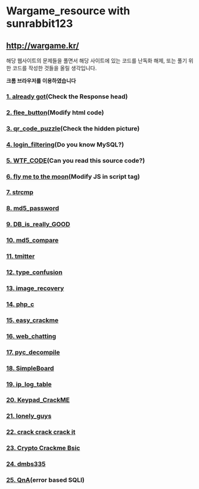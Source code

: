 # Wargame_resource with sunrabbit123
## http://wargame.kr/
해당 웹사이트의 문제들을 풀면서 해당 사이트에 있는 코드를 난독화 해제, 또는 풀기 위한 코드를 작성한 것들을 올릴 생각입니다.          

**크롬 브라우저를 이용하였습니다**

### [1. already got](./01.already_got/README.md)(Check the Response head)
### [2. flee_button](./02.%20flee_button/README.md)(Modify html code)
### [3. qr_code_puzzle](./03.%20qr_code_puzzle/README.md)(Check the hidden picture)
### [4. login_filtering](./04.%20login_filtering/README.md)(Do you know MySQL?)
### [5. WTF_CODE](./05.%20WTF_CODE/README.md)(Can you read this source code?)
### [6. fly me to the moon](./06.%20fly%20me%20to%20the%20moon/README.md)(Modify JS in script tag)
### [7. strcmp](./07.%20strcmp/README.md)
### [8. md5_password](./08.%20md5_password/README.md)
### [9. DB_is_really_GOOD](./09.DB_is_really_GOOD/README.md)
### [10. md5_compare](./10.md5_compare/README.md)
### [11. tmitter](./11.tmitter/README.md)
### [12. type_confusion](./12.type_confusion/README.md)
### [13. image_recovery](./13.%20image_recovery/README.md)
### [14. php_c](./14.php_c/README.md)
### [15. easy_crackme](./15.easy_crackme/README.md)
### [16. web_chatting](./16.web_chatting/README.md)
### [17. pyc_decompile](./17.pyc_decompile/README.md)
### [18. SimpleBoard](./18.SimpleBoard/README.md)
### [19. ip_log_table](./19.%20ip_log_table/README.md)
### [20. Keypad_CrackME](./20.%20Keypad_CrackME/README.md)
### [21. lonely_guys](./21.%20lonely_guys/README.md)
### [22. crack crack crack it](./22.%20crack_crack_crack_it/README.md)
### [23. Crypto Crackme Bsic](./23.Crypto_Crackme_Basic/README.md)
### [24. dmbs335](./24.dmbs335/README.md)
### [25. QnA](./25.QnA/README.md)(error based SQLI)



